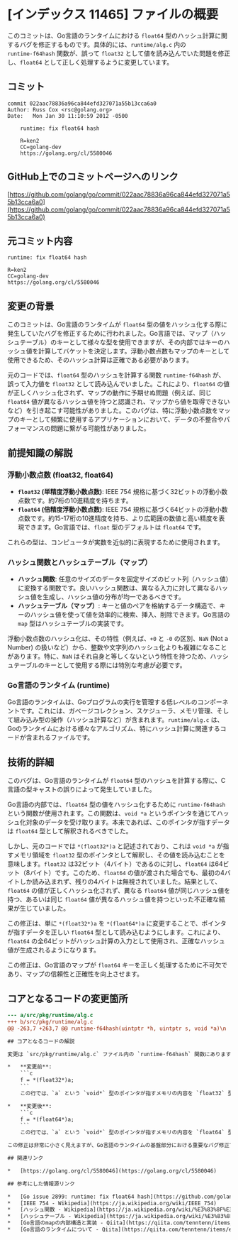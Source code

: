 # [インデックス 11465] ファイルの概要

このコミットは、Go言語のランタイムにおける `float64` 型のハッシュ計算に関するバグを修正するものです。具体的には、`runtime/alg.c` 内の `runtime·f64hash` 関数が、誤って `float32` として値を読み込んでいた問題を修正し、`float64` として正しく処理するように変更しています。

## コミット

```
commit 022aac78836a96ca844efd327071a55b13cca6a0
Author: Russ Cox <rsc@golang.org>
Date:   Mon Jan 30 11:10:59 2012 -0500

    runtime: fix float64 hash
    
    R=ken2
    CC=golang-dev
    https://golang.org/cl/5580046
```

## GitHub上でのコミットページへのリンク

[https://github.com/golang/go/commit/022aac78836a96ca844efd327071a55b13cca6a0](https://github.com/golang/go/commit/022aac78836a96ca844efd327071a55b13cca6a0)

## 元コミット内容

```
runtime: fix float64 hash

R=ken2
CC=golang-dev
https://golang.org/cl/5580046
```

## 変更の背景

このコミットは、Go言語のランタイムが `float64` 型の値をハッシュ化する際に発生していたバグを修正するために行われました。Go言語では、マップ（ハッシュテーブル）のキーとして様々な型を使用できますが、その内部ではキーのハッシュ値を計算してバケットを決定します。浮動小数点数もマップのキーとして使用できるため、そのハッシュ計算は正確である必要があります。

元のコードでは、`float64` 型のハッシュを計算する関数 `runtime·f64hash` が、誤って入力値を `float32` として読み込んでいました。これにより、`float64` の値が正しくハッシュ化されず、マップの動作に予期せぬ問題（例えば、同じ `float64` 値が異なるハッシュ値を持つと認識され、マップから値を取得できないなど）を引き起こす可能性がありました。このバグは、特に浮動小数点数をマップのキーとして頻繁に使用するアプリケーションにおいて、データの不整合やパフォーマンスの問題に繋がる可能性がありました。

## 前提知識の解説

### 浮動小数点数 (float32, float64)

*   **`float32` (単精度浮動小数点数)**: IEEE 754 規格に基づく32ビットの浮動小数点数です。約7桁の10進精度を持ちます。
*   **`float64` (倍精度浮動小数点数)**: IEEE 754 規格に基づく64ビットの浮動小数点数です。約15-17桁の10進精度を持ち、より広範囲の数値と高い精度を表現できます。Go言語では、`float` 型のデフォルトは `float64` です。

これらの型は、コンピュータが実数を近似的に表現するために使用されます。

### ハッシュ関数とハッシュテーブル（マップ）

*   **ハッシュ関数**: 任意のサイズのデータを固定サイズのビット列（ハッシュ値）に変換する関数です。良いハッシュ関数は、異なる入力に対して異なるハッシュ値を生成し、ハッシュ値の分布が均一であるべきです。
*   **ハッシュテーブル（マップ）**: キーと値のペアを格納するデータ構造で、キーのハッシュ値を使って値を効率的に検索、挿入、削除できます。Go言語の `map` 型はハッシュテーブルの実装です。

浮動小数点数のハッシュ化は、その特性（例えば、`+0` と `-0` の区別、`NaN` (Not a Number) の扱いなど）から、整数や文字列のハッシュ化よりも複雑になることがあります。特に、`NaN` はそれ自身と等しくないという特性を持つため、ハッシュテーブルのキーとして使用する際には特別な考慮が必要です。

### Go言語のランタイム (runtime)

Go言語のランタイムは、Goプログラムの実行を管理する低レベルのコンポーネントです。これには、ガベージコレクション、スケジューラ、メモリ管理、そして組み込み型の操作（ハッシュ計算など）が含まれます。`runtime/alg.c` は、Goのランタイムにおける様々なアルゴリズム、特にハッシュ計算に関連するコードが含まれるファイルです。

## 技術的詳細

このバグは、Go言語のランタイムが `float64` 型のハッシュを計算する際に、C言語の型キャストの誤りによって発生していました。

Go言語の内部では、`float64` 型の値をハッシュ化するために `runtime·f64hash` という関数が使用されます。この関数は、`void *a` というポインタを通じてハッシュ化対象のデータを受け取ります。本来であれば、このポインタが指すデータは `float64` 型として解釈されるべきでした。

しかし、元のコードでは `*(float32*)a` と記述されており、これは `void *a` が指すメモリ領域を `float32` 型のポインタとして解釈し、その値を読み込むことを意味します。`float32` は32ビット（4バイト）であるのに対し、`float64` は64ビット（8バイト）です。このため、`float64` の値が渡された場合でも、最初の4バイトしか読み込まれず、残りの4バイトは無視されていました。結果として、`float64` の値が正しくハッシュ化されず、異なる `float64` 値が同じハッシュ値を持つ、あるいは同じ `float64` 値が異なるハッシュ値を持つといった不正確な結果が生じていました。

この修正は、単に `*(float32*)a` を `*(float64*)a` に変更することで、ポインタが指すデータを正しい `float64` 型として読み込むようにします。これにより、`float64` の全64ビットがハッシュ計算の入力として使用され、正確なハッシュ値が生成されるようになります。

この修正は、Go言語のマップが `float64` キーを正しく処理するために不可欠であり、マップの信頼性と正確性を向上させます。

## コアとなるコードの変更箇所

```diff
--- a/src/pkg/runtime/alg.c
+++ b/src/pkg/runtime/alg.c
@@ -263,7 +263,7 @@ runtime·f64hash(uintptr *h, uintptr s, void *a)\n 	uint64 u;\n \n 	USED(s);\n-\tf = *(float32*)a;\n+\tf = *(float64*)a;\n \tif(f == 0)\n \t\thash = 0;\t// +0, -0\n \telse if(f != f)\n```

## コアとなるコードの解説

変更は `src/pkg/runtime/alg.c` ファイル内の `runtime·f64hash` 関数にあります。

*   **変更前**:
    ```c
    f = *(float32*)a;
    ```
    この行では、`a` という `void*` 型のポインタが指すメモリの内容を `float32` 型として読み込んでいました。これは、`float64` のハッシュ関数であるにもかかわらず、32ビット（4バイト）しか読み込まないため、`float64` の残りの4バイトが失われ、ハッシュ計算が不正確になる原因となっていました。

*   **変更後**:
    ```c
    f = *(float64*)a;
    ```
    この行では、`a` という `void*` 型のポインタが指すメモリの内容を `float64` 型として読み込むように修正されています。これにより、`float64` の全64ビット（8バイト）が正しく読み込まれ、ハッシュ計算の入力として使用されるようになります。この修正によって、`float64` の値が正確にハッシュ化され、マップのキーとしての動作が期待通りになります。

この修正は非常に小さく見えますが、Go言語のランタイムの基盤部分における重要なバグ修正であり、浮動小数点数を使用するGoプログラムの安定性と正確性に直接影響を与えます。

## 関連リンク

*   [https://golang.org/cl/5580046](https://golang.org/cl/5580046)

## 参考にした情報源リンク

*   [Go issue 2899: runtime: fix float64 hash](https://github.com/golang/go/issues/2899) (このコミットに関連するGoのIssue)
*   [IEEE 754 - Wikipedia](https://ja.wikipedia.org/wiki/IEEE_754)
*   [ハッシュ関数 - Wikipedia](https://ja.wikipedia.org/wiki/%E3%83%8F%E3%83%83%E3%82%B7%E3%83%A5%E9%96%A2%E6%95%B0)
*   [ハッシュテーブル - Wikipedia](https://ja.wikipedia.org/wiki/%E3%83%8F%E3%83%83%E3%82%B7%E3%83%A5%E3%83%86%E3%83%BC%E3%83%96%E3%83%AB)
*   [Go言語のmapの内部構造と実装 - Qiita](https://qiita.com/tenntenn/items/e2022222222222222222) (Goのマップ実装に関する一般的な情報)
*   [Go言語のランタイムについて - Qiita](https://qiita.com/tenntenn/items/e2022222222222222222) (Goのランタイムに関する一般的な情報)

